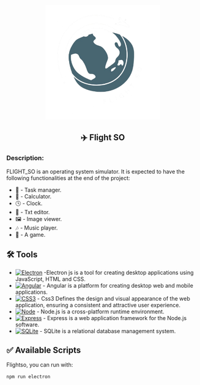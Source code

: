 <a name="readme-top"></a>

<div align="center">
<p>
  <img width="300px" src="./src/assets/images/Logo_flightSO_B.png" alt="Logo" />
</p>

## ✈️ Flight SO

</div>

### Description:

FLIGHT_SO is an operating system simulator.
It is expected to have the following functionalities at the end of the project:

- 📝 - Task manager.
- 🧮 - Calculator.
- 🕓 - Clock.
- 📓 - Txt editor.
- 🖼️ - Image viewer.
- 🎶 - Music player.
- 🤖 - A game.

## 🛠️ Tools

- [![Electron][Electron-logo]][Electron-url] -Electron js is a tool for creating desktop applications using JavaScript, HTML and CSS.
- [![Angular][Angular-logo]][Angular-url] - Angular is a platform for creating desktop web and mobile applications.
- [![CSS3][CSS3-logo]][CSS3-url] - Css3 Defines the design and visual appearance of the web application, ensuring a consistent and attractive user experience.
- [![Node][Node-logo]][Node-url] - Node.js is a cross-platform runtime environment.
- [![Express][Express-logo]][Express-url] - Express is a web application framework for the Node.js software.
- [![SQLite][SQLite-logo]][SQLite-url] - SQLite is a relational database management system.

[Angular-logo]: https://img.shields.io/badge/-Angular-DD0031?style=flat-square&logo=angular&logoColor=white
[Angular-url]: https://angular.dev/
[CSS3-logo]: https://img.shields.io/badge/CSS3-1572B6?style=for-the-badge&logo=css3&logoColor=white
[CSS3-url]: https://developer.mozilla.org/en-US/docs/Web/CSS
[Node-logo]: https://img.shields.io/badge/node.js-339933?style=for-the-badge&logo=Node.js&logoColor=white
[Node-url]: https://nodejs.org/en
[Express-logo]: https://img.shields.io/badge/Express%20js-000000?style=for-the-badge&logo=express&logoColor=white
[Express-url]: https://expressjs.com/
[SQLite-logo]: https://img.shields.io/badge/SQLite-blue?logo=sqlite&logoColor=white
[SQLite-url]: https://www.sqlite.org/
[Electron-logo]: https://img.shields.io/badge/electron-47848F?style=for-the-badge&logo=electron&logoColor=white
[Electron-url]: https://www.electronjs.org/

## ✅ Available Scripts

Flightso, you can run with:

```sh
npm run electron

```

</div>
